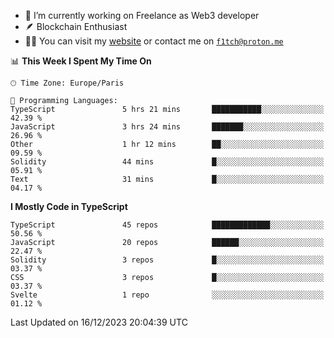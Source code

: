 - 🔭 I’m currently working on Freelance as Web3 developer
- 🪶 Blockchain Enthusiast
- 👨‍💻 You can visit my [website](https://f1tch.xyz) or contact me on [`f1tch@proton.me`](mailto:f1tch@proton.me)

<!--START_SECTION:waka-->
📊 **This Week I Spent My Time On** 

```text
🕑︎ Time Zone: Europe/Paris

💬 Programming Languages: 
TypeScript               5 hrs 21 mins       ███████████░░░░░░░░░░░░░░   42.39 % 
JavaScript               3 hrs 24 mins       ███████░░░░░░░░░░░░░░░░░░   26.96 % 
Other                    1 hr 12 mins        ██░░░░░░░░░░░░░░░░░░░░░░░   09.59 % 
Solidity                 44 mins             █░░░░░░░░░░░░░░░░░░░░░░░░   05.91 % 
Text                     31 mins             █░░░░░░░░░░░░░░░░░░░░░░░░   04.17 % 
```

**I Mostly Code in TypeScript** 

```text
TypeScript               45 repos            █████████████░░░░░░░░░░░░   50.56 % 
JavaScript               20 repos            ██████░░░░░░░░░░░░░░░░░░░   22.47 % 
Solidity                 3 repos             █░░░░░░░░░░░░░░░░░░░░░░░░   03.37 % 
CSS                      3 repos             █░░░░░░░░░░░░░░░░░░░░░░░░   03.37 % 
Svelte                   1 repo              ░░░░░░░░░░░░░░░░░░░░░░░░░   01.12 % 
```




 Last Updated on 16/12/2023 20:04:39 UTC
<!--END_SECTION:waka-->
